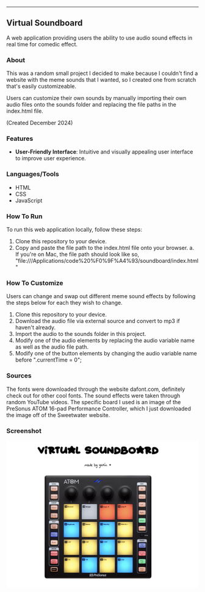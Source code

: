 ------------------------------------------------------------------------
Virtual Soundboard
------------------------------------------------------------------------
A web application providing users the ability to use audio sound effects in 
real time for comedic effect.

### About 
This was a random small project I decided to make because I couldn't find a 
website with the meme sounds that I wanted, so I created one from scratch that's
easily customizeable.

Users can customize their own sounds by manually importing their own audio 
files onto the sounds folder and replacing the file paths in the index.html
file. 

(Created December 2024)


### Features
- **User-Friendly Interface**: Intuitive and visually appealing user interface
to improve user experience.


### Languages/Tools
- HTML
- CSS
- JavaScript


### How To Run
To run this web application locally, follow these steps:

1. Clone this repository to your device.
2. Copy and paste the file path to the index.html file onto your browser.
    a. If you're on Mac, the file path should look like so, 
    "file:///Applications/code%20%F0%9F%A4%93/soundboard/index.html"


### How To Customize
Users can change and swap out different meme sound effects by following the
steps below for each they wish to change.

1. Clone this repository to your device.
2. Download the audio file via external source and convert to mp3 if haven't
already.
3. Import the audio to the sounds folder in this project. 
4. Modify one of the audio elements by replacing the audio variable name as 
well as the audio file path. 
5. Modify one of the button elements by changing the audio variable name before
".currentTime = 0";


### Sources
The fonts were downloaded through the website dafont.com, definitely 
check out for other cool fonts. The sound effects were taken through random 
YouTube videos. The specific board I used is an image of the PreSonus ATOM 
16-pad Performance Controller, which I just downloaded the image off of the 
Sweetwater website.


### Screenshot
![image alt](https://github.com/yzeng1121/virtual_soundboard/blob/98c043cdfb9a648bfa97f29db5b1fbfb4608fd69/screenshots/web_app.png)
